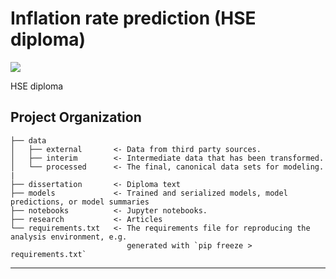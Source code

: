 # Inflation rate prediction (HSE diploma)

<a target="_blank" href="https://cookiecutter-data-science.drivendata.org/">
    <img src="https://img.shields.io/badge/CCDS-Project%20template-328F97?logo=cookiecutter" />
</a>

HSE diploma

## Project Organization

```
├── data
│   ├── external       <- Data from third party sources.
│   ├── interim        <- Intermediate data that has been transformed.
│   └── processed      <- The final, canonical data sets for modeling.
|
├── dissertation       <- Diploma text
├── models             <- Trained and serialized models, model predictions, or model summaries
├── notebooks          <- Jupyter notebooks.
├── research           <- Articles
└── requirements.txt   <- The requirements file for reproducing the analysis environment, e.g.
                          generated with `pip freeze > requirements.txt`
```
--------

